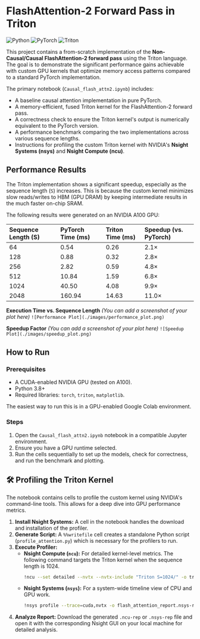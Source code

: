 # FlashAttention-2 Forward Pass in Triton

![Python](https://img.shields.io/badge/Python-3.x-blue.svg) ![PyTorch](https://img.shields.io/badge/PyTorch-2.x-orange.svg) ![Triton](https://img.shields.io/badge/Triton-NVIDIA-green.svg)

This project contains a from-scratch implementation of the **Non-Causal/Causal FlashAttention-2 forward pass** using the Triton language. The goal is to demonstrate the significant performance gains achievable with custom GPU kernels that optimize memory access patterns compared to a standard PyTorch implementation.

The primary notebook (`Causal_flash_attn2.ipynb`) includes:
* A baseline causal attention implementation in pure PyTorch.
* A memory-efficient, fused Triton kernel for the FlashAttention-2 forward pass.
* A correctness check to ensure the Triton kernel's output is numerically equivalent to the PyTorch version.
* A performance benchmark comparing the two implementations across various sequence lengths.
* Instructions for profiling the custom Triton kernel with NVIDIA's **Nsight Systems (nsys)** and **Nsight Compute (ncu)**.

## Performance Results

The Triton implementation shows a significant speedup, especially as the sequence length (`S`) increases. This is because the custom kernel minimizes slow reads/writes to HBM (GPU DRAM) by keeping intermediate results in the much faster on-chip SRAM.

The following results were generated on an NVIDIA A100 GPU:

| Sequence Length (S) | PyTorch Time (ms) | Triton Time (ms) | Speedup (vs. PyTorch) |
|:--------------------|:------------------|:-----------------|:----------------------|
| 64                  | 0.54              | 0.26             | 2.1×                  |
| 128                 | 0.88              | 0.32             | 2.8×                  |
| 256                 | 2.82              | 0.59             | 4.8×                  |
| 512                 | 10.84             | 1.59             | 6.8×                  |
| 1024                | 40.50             | 4.08             | 9.9×                  |
| 2048                | 160.94            | 14.63            | 11.0×                 |

**Execution Time vs. Sequence Length**
*(You can add a screenshot of your plot here)*
`![Performance Plot](./images/performance_plot.png)`

**Speedup Factor**
*(You can add a screenshot of your plot here)*
`![Speedup Plot](./images/speedup_plot.png)`


## How to Run

### Prerequisites
* A CUDA-enabled NVIDIA GPU (tested on A100).
* Python 3.8+
* Required libraries: `torch`, `triton`, `matplotlib`.

The easiest way to run this is in a GPU-enabled Google Colab environment.

### Steps
1.  Open the `Causal_flash_attn2.ipynb` notebook in a compatible Jupyter environment.
2.  Ensure you have a GPU runtime selected.
3.  Run the cells sequentially to set up the models, check for correctness, and run the benchmark and plotting.

## 🛠️ Profiling the Triton Kernel

The notebook contains cells to profile the custom kernel using NVIDIA's command-line tools. This allows for a deep dive into GPU performance metrics.

1.  **Install Nsight Systems:** A cell in the notebook handles the download and installation of the profiler.
2.  **Generate Script:** A `%%writefile` cell creates a standalone Python script (`profile_attention.py`) which is necessary for the profilers to run.
3.  **Execute Profiler:**
    * **Nsight Compute (`ncu`):** For detailed kernel-level metrics. The following command targets the Triton kernel when the sequence length is 1024.
        ```bash
        !ncu --set detailed --nvtx --nvtx-include "Triton S=1024/" -o triton_kernel_report.ncu-rep python profile_attention.py
        ```
    * **Nsight Systems (`nsys`):** For a system-wide timeline view of CPU and GPU work.
        ```bash
        !nsys profile --trace=cuda,nvtx -o flash_attention_report.nsys-rep python flash_attention.py
        ```
4.  **Analyze Report:** Download the generated `.ncu-rep` or `.nsys-rep` file and open it with the corresponding Nsight GUI on your local machine for detailed analysis.
